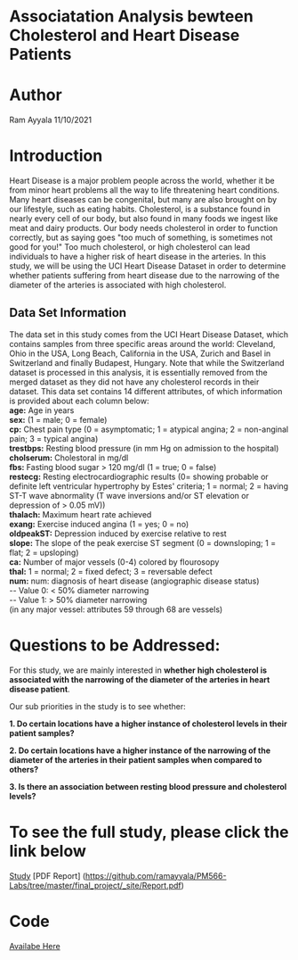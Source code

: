 # Associatation Analysis bewteen Cholesterol and Heart Disease Patients
# Author
Ram Ayyala
11/10/2021
# Introduction

Heart Disease is a major problem people across the world, whether it be from minor heart problems all the way to life threatening heart conditions. Many heart diseases can be congenital, but many are also brought on by our lifestyle, such as eating habits. Cholesterol, is a substance found in nearly every cell of our body, but also found in many foods we ingest like meat and dairy products. Our body needs cholesterol in order to function correctly, but as saying goes "too much of something, is sometimes not good for you!" Too much cholesterol, or high cholesterol can lead individuals to have a higher risk of heart disease in the arteries. In this study, we will be using the UCI Heart Disease Dataset in order to determine whether patients suffering from heart disease due to the narrowing of the diameter of the arteries is associated with high cholesterol. 

## Data Set Information
The data set in this study comes from the UCI Heart Disease Dataset, which contains samples from three specific areas around the world: Cleveland, Ohio in the USA, Long Beach, California in the USA, Zurich and Basel in Switzerland and finally Budapest, Hungary. Note that while the Switzerland dataset is processed in this analysis, it is essentially removed from the merged dataset as they did not have any cholesterol records in their dataset. This data set contains 14 different attributes, of which information is provided about each column below:<br /> 
    **age:** Age in years<br /> 
    **sex:** (1 = male; 0 = female)<br /> 
    **cp:** Chest pain type (0 = asymptomatic; 1 = atypical angina; 2 = non-anginal pain; 3 = typical angina) <br />
    **trestbps:** Resting blood pressure (in mm Hg on admission to the hospital) <br />
    **cholserum:** Cholestoral in mg/dl <br />
    **fbs:** Fasting blood sugar > 120 mg/dl (1 = true; 0 = false) <br />
    **restecg:** Resting electrocardiographic results (0= showing probable or definite left ventricular hypertrophy by Estes' criteria; 1 = normal; 2 = having ST-T wave abnormality (T wave inversions and/or ST elevation or depression of > 0.05 mV)) <br />
    **thalach:** Maximum heart rate achieved <br />
    **exang:** Exercise induced angina (1 = yes; 0 = no) <br />
    **oldpeakST:** Depression induced by exercise relative to rest <br />
    **slope:** The slope of the peak exercise ST segment (0 = downsloping; 1 = flat; 2 = upsloping) <br />
    **ca:** Number of major vessels (0-4) colored by flourosopy <br />
    **thal:** 1 = normal; 2 = fixed defect; 3 = reversable defect <br />
    **num:**  num: diagnosis of heart disease (angiographic disease status) <br />
        -- Value 0: < 50% diameter narrowing <br />
        -- Value 1: > 50% diameter narrowing <br />
        (in any major vessel: attributes 59 through 68 are vessels) <br />

# Questions to be Addressed:
For this study, we are mainly interested in **whether high cholesterol is associated with the narrowing of the diameter of the arteries in heart disease patient**. 

Our sub priorities in the study is to see whether: <br />

  **1. Do certain locations have a higher instance of cholesterol levels in their patient samples?** <br />
  
  **2. Do certain locations have a higher instance of the narrowing of the diameter of the arteries in their patient samples when compared to others?** <br />
  
  **3. Is there an association between resting blood pressure and cholesterol levels?**<br />

# To see the full study, please click the link below
[Study](https://ramayyala.github.io/PM566-Labs/)
[PDF Report] (https://github.com/ramayyala/PM566-Labs/tree/master/final_project/_site/Report.pdf)
# Code
[Availabe Here](https://github.com/ramayyala/PM566-Labs/blob/master/final_project/final_project.Rmd)
